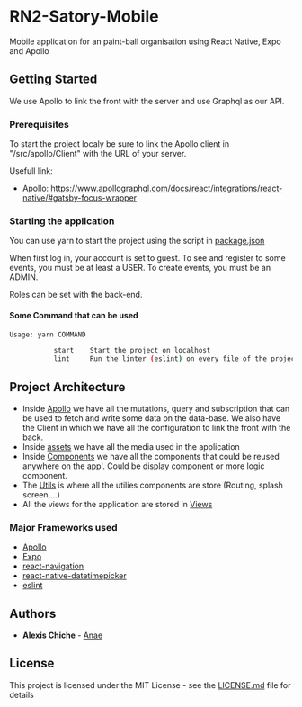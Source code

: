 # RN2-Satory-Mobile

Mobile application for an paint-ball organisation using React Native, Expo and Apollo

## Getting Started

We use Apollo to link the front with the server and use Graphql as our API.

### Prerequisites

To start the project localy be sure to link the Apollo client in "/src/apollo/Client" with the URL of your server.

Usefull link:
- Apollo: https://www.apollographql.com/docs/react/integrations/react-native/#gatsby-focus-wrapper

### Starting the application

You can use yarn to start the project using the script in [package.json](./package.json)

When first log in, your account is set to guest.
To see and register to some events, you must be at least a USER.
To create events, you must be an ADMIN.

Roles can be set with the back-end.

#### Some Command that can be used

```bash
Usage: yarn COMMAND

           start    Start the project on localhost
           lint     Run the linter (eslint) on every file of the project
```

## Project Architecture

- Inside [Apollo](./src/Apollo) we have all the mutations, query and subscription that can be used to fetch and write some data on the data-base. We also have the Client in which we have all the configuration to link the front with the back.
- Inside [assets](./assets) we have all the media used in the application 
- Inside [Components](./src/Components) we have all the components that could be reused anywhere on the app'. Could be display component or more logic component.
- The [Utils](./src/Utils) is where all the utilies components are store (Routing, splash screen,...)
- All the views for the application are stored in [Views](./src/Views)

### Major Frameworks used

- [Apollo](https://www.apollographql.com/)
- [Expo](https://docs.expo.io/versions/latest/)
- [react-navigation](https://github.com/react-navigation/react-navigation#readme)
- [react-native-datetimepicker](https://github.com/react-native-community/react-native-datetimepicker#readme)
- [eslint](https://eslint.org/)

## Authors

- **Alexis Chiche** - [Anae](https://github.com/Alexis-Chiche)

## License

This project is licensed under the MIT License - see the [LICENSE.md](LICENSE.md) file for details
